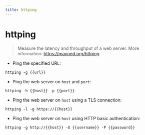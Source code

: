 ```yaml
---
title: httping
---
```

# httping

> Measure the latency and throughput of a web server.
> More information: <https://manned.org/httping>.

- Ping the specified URL:

`httping -g {{url}}`

- Ping the web server on `host` and `port`:

`httping -h {{host}} -p {{port}}`

- Ping the web server on `host` using a TLS connection:

`httping -l -g https://{{host}}`

- Ping the web server on `host` using HTTP basic authentication:

`httping -g http://{{host}} -U {{username}} -P {{password}}`
